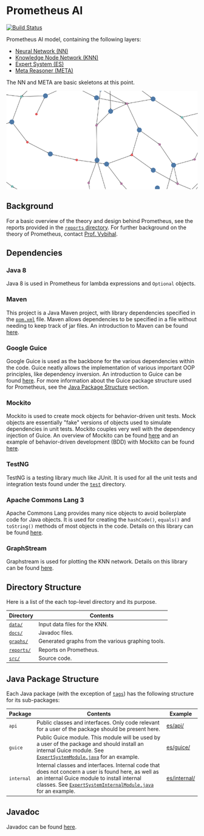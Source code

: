 # Prometheus AI
[![Build Status](https://travis-ci.org/seanstappas/prometheus-ai.svg?branch=master)](https://travis-ci.org/seanstappas/prometheus-ai)

Prometheus AI model, containing the following layers:
* [Neural Network (NN)](src/main/java/nn)
* [Knowledge Node Network (KNN)](src/main/java/knn)
* [Expert System (ES)](src/main/java/es)
* [Meta Reasoner (META)](src/main/java/meta)

The NN and META are basic skeletons at this point.

![knn_graph](graphs/knn/knn_new.png)

## Background
For a basic overview of the theory and design behind Prometheus, see the reports provided in the [`reports` directory](reports). For further background on the theory of Prometheus, contact [Prof. Vybihal](http://www.cs.mcgill.ca/~jvybihal/).

## Dependencies
### Java 8
Java 8 is used in Prometheus for lambda expressions and `Optional` objects.

### Maven
This project is a Java Maven project, with library dependencies specified in the [`pom.xml`](pom.xml) file. Maven allows dependencies to be specified in a file without needing to keep track of jar files. An introduction to Maven can be found [here](https://maven.apache.org/what-is-maven.html).

### Google Guice
Google Guice is used as the backbone for the various dependencies within the code. Guice neatly allows the implementation of various important OOP principles, like dependency inversion. An introduction to Guice can be found [here](https://github.com/google/guice/wiki/Motivation). For more information about the Guice package structure used for Prometheus, see the [Java Package Structure](#package-structure) section.

### Mockito
Mockito is used to create mock objects for behavior-driven unit tests. Mock objects are essentially "fake" versions of objects used to simulate dependencies in unit tests. Mockito couples very well with the dependency injection of Guice. An overview of Mockito can be found [here](http://site.mockito.org/) and an example of behavior-driven development (BDD) with Mockito can be found [here](https://www.tutorialspoint.com/mockito/mockito_bdd.htm).

### TestNG
TestNG is a testing library much like JUnit. It is used for all the unit tests and integration tests found under the [`test`](src/test) directory.

### Apache Commons Lang 3
Apache Commons Lang provides many nice objects to avoid boilerplate code for Java objects. It is used for creating the `hashCode()`, `equals()` and `toString()` methods of most objects in the code. Details on this library can be found [here](https://commons.apache.org/proper/commons-lang/).

### GraphStream
Graphstream is used for plotting the KNN network. Details on this library can be found [here](http://graphstream-project.org/).

## Directory Structure
Here is a list of the each top-level directory and its purpose.

Directory | Contents
--- | ---
[`data/`](data) | Input data files for the KNN.
[`docs/`](docs) | Javadoc files.
[`graphs/`](graphs) | Generated graphs from the various graphing tools.
[`reports/`](reports) | Reports on Prometheus.
[`src/`](src) | Source code.

<a name="package-structure"></a>
## Java Package Structure
Each Java package (with the exception of [`tags`](src/main/java/tags/)) has the following structure for its sub-packages:

Package | Contents | Example
--- | --- | ---
`api` | Public classes and interfaces. Only code relevant for a user of the package should be present here. | [es/api/](src/main/java/es/api/)
`guice` | Public Guice module. This module will be used by a user of the package and should install an internal Guice module. See [`ExpertSystemModule.java`](src/main/java/es/guice/ExpertSystemModule.java) for an example. | [es/guice/](src/main/java/es/guice/)
`internal` | Internal classes and interfaces. Internal code that does not concern a user is found here, as well as an internal Guice module to install internal classes. See [`ExpertSystemInternalModule.java`](src/main/java/es/internal/ExpertSystemInternalModule.java) for an example. | [es/internal/](src/main/java/es/internal/)

## Javadoc
Javadoc can be found [here](http://seanstappas.me/prometheus-ai/).
